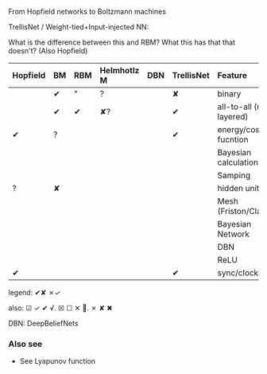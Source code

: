 From Hopfield networks to Boltzmann machines

TrellisNet / Weight-tied+Input-injected NN:

What is the difference between this and RBM? What this has that that doesn't?
(Also Hopfield)


| Hopfield | BM | RBM | Helmhotlz M |DBN|TrellisNet| Feature |
|:---------|:---|:----|:-----------|---|--------|:--------|
|          | ✔  |  "  |     ?      |   |  ✘     | binary  |
|          | ✔  |  ✔  |     ✘?     |   |  ✔     | all-to-all (not layered) |
|    ✔     |  ? |     |            |   |  ✔     | energy/cost fucntion  |
|          |    |     |            |   |        | Bayesian calculations        |
|          |    |     |            |   |        | Samping        |
|     ?    |  ✘ |     |            |   |        | hidden units     |
|          |    |     |            |   |        | Mesh (Friston/Clark)   |
|          |    |     |            |   |        | Bayesian Network  |
|          |    |     |            |   |        | DBN  |
|          |    |     |            |   |        | ReLU |
|     ✔    |    |     |            |   |  ✔     | sync/clocked |

legend: ✔✘  ✗✓

also: ☑   ✓   ✔      √.   ☒   ☐   ✕      💯.   ✗   ✘   ✖

DBN: DeepBeliefNets

### Also see
* See Lyapunov function
